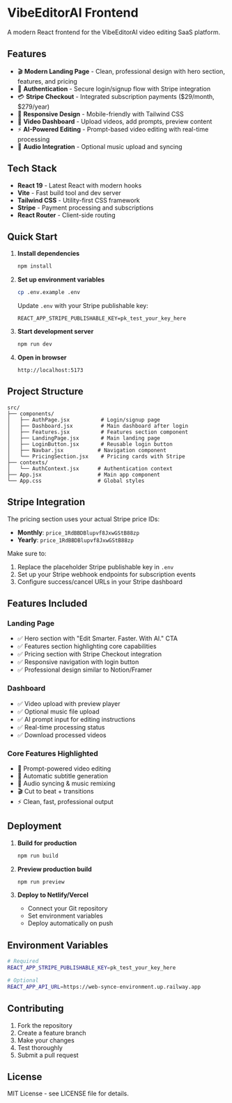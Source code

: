 # VibeEditorAI Frontend

A modern React frontend for the VibeEditorAI video editing SaaS platform.

## Features

- 🎬 **Modern Landing Page** - Clean, professional design with hero section, features, and pricing
- 🔐 **Authentication** - Secure login/signup flow with Stripe integration
- 💳 **Stripe Checkout** - Integrated subscription payments ($29/month, $279/year)
- 📱 **Responsive Design** - Mobile-friendly with Tailwind CSS
- 🎥 **Video Dashboard** - Upload videos, add prompts, preview content
- ⚡ **AI-Powered Editing** - Prompt-based video editing with real-time processing
- 🎵 **Audio Integration** - Optional music upload and syncing

## Tech Stack

- **React 19** - Latest React with modern hooks
- **Vite** - Fast build tool and dev server
- **Tailwind CSS** - Utility-first CSS framework
- **Stripe** - Payment processing and subscriptions
- **React Router** - Client-side routing

## Quick Start

1. **Install dependencies**
   ```bash
   npm install
   ```

2. **Set up environment variables**
   ```bash
   cp .env.example .env
   ```
   
   Update `.env` with your Stripe publishable key:
   ```
   REACT_APP_STRIPE_PUBLISHABLE_KEY=pk_test_your_key_here
   ```

3. **Start development server**
   ```bash
   npm run dev
   ```

4. **Open in browser**
   ```
   http://localhost:5173
   ```

## Project Structure

```
src/
├── components/
│   ├── AuthPage.jsx          # Login/signup page
│   ├── Dashboard.jsx         # Main dashboard after login
│   ├── Features.jsx          # Features section component
│   ├── LandingPage.jsx       # Main landing page
│   ├── LoginButton.jsx       # Reusable login button
│   ├── Navbar.jsx           # Navigation component
│   └── PricingSection.jsx    # Pricing cards with Stripe
├── contexts/
│   └── AuthContext.jsx      # Authentication context
├── App.jsx                  # Main app component
└── App.css                  # Global styles
```

## Stripe Integration

The pricing section uses your actual Stripe price IDs:
- **Monthly**: `price_1RdBBDBlupvf8JxwGStB88zp`
- **Yearly**: `price_1RdBBDBlupvf8JxwGStB88zp`

Make sure to:
1. Replace the placeholder Stripe publishable key in `.env`
2. Set up your Stripe webhook endpoints for subscription events
3. Configure success/cancel URLs in your Stripe dashboard

## Features Included

### Landing Page
- ✅ Hero section with "Edit Smarter. Faster. With AI." CTA
- ✅ Features section highlighting core capabilities
- ✅ Pricing section with Stripe Checkout integration
- ✅ Responsive navigation with login button
- ✅ Professional design similar to Notion/Framer

### Dashboard
- ✅ Video upload with preview player
- ✅ Optional music file upload
- ✅ AI prompt input for editing instructions
- ✅ Real-time processing status
- ✅ Download processed videos

### Core Features Highlighted
- 🤖 Prompt-powered video editing
- 📝 Automatic subtitle generation
- 🎵 Audio syncing & music remixing
- 🎬 Cut to beat + transitions
- ⚡ Clean, fast, professional output

## Deployment

1. **Build for production**
   ```bash
   npm run build
   ```

2. **Preview production build**
   ```bash
   npm run preview
   ```

3. **Deploy to Netlify/Vercel**
   - Connect your Git repository
   - Set environment variables
   - Deploy automatically on push

## Environment Variables

```bash
# Required
REACT_APP_STRIPE_PUBLISHABLE_KEY=pk_test_your_key_here

# Optional
REACT_APP_API_URL=https://web-synce-environment.up.railway.app
```

## Contributing

1. Fork the repository
2. Create a feature branch
3. Make your changes
4. Test thoroughly
5. Submit a pull request

## License

MIT License - see LICENSE file for details.

